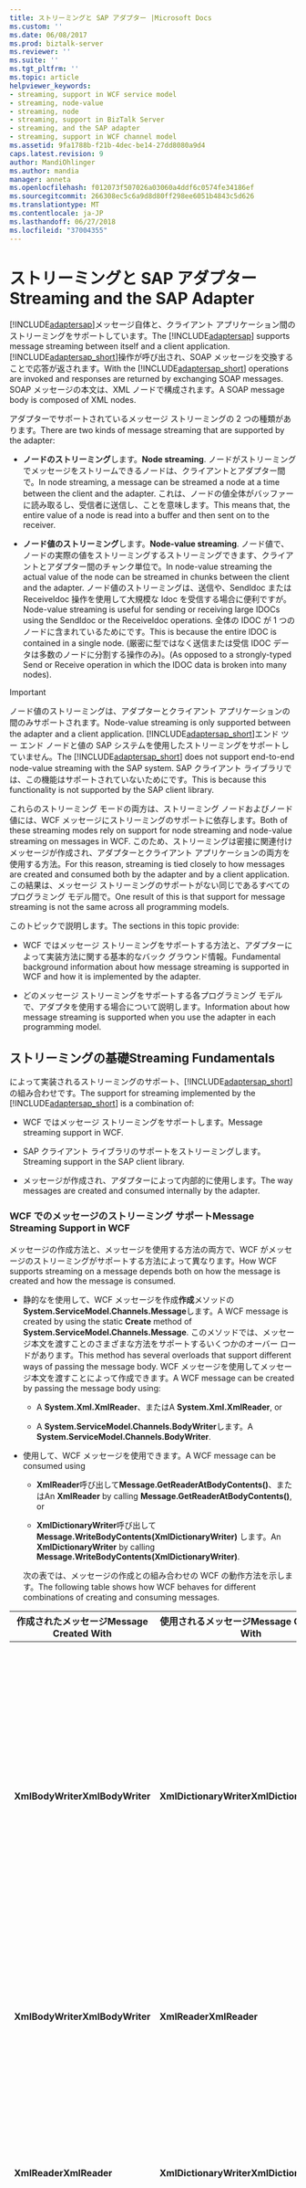```yaml
---
title: ストリーミングと SAP アダプター |Microsoft Docs
ms.custom: ''
ms.date: 06/08/2017
ms.prod: biztalk-server
ms.reviewer: ''
ms.suite: ''
ms.tgt_pltfrm: ''
ms.topic: article
helpviewer_keywords:
- streaming, support in WCF service model
- streaming, node-value
- streaming, node
- streaming, support in BizTalk Server
- streaming, and the SAP adapter
- streaming, support in WCF channel model
ms.assetid: 9fa1788b-f21b-4dec-be14-27dd8080a9d4
caps.latest.revision: 9
author: MandiOhlinger
ms.author: mandia
manager: anneta
ms.openlocfilehash: f012073f507026a03060a4ddf6c0574fe34186ef
ms.sourcegitcommit: 266308ec5c6a9d8d80ff298ee6051b4843c5d626
ms.translationtype: MT
ms.contentlocale: ja-JP
ms.lasthandoff: 06/27/2018
ms.locfileid: "37004355"
---
```

# <a name="streaming-and-the-sap-adapter"></a><span data-ttu-id="af19d-102">ストリーミングと SAP アダプター</span><span class="sxs-lookup"><span data-stu-id="af19d-102">Streaming and the SAP Adapter</span></span>
<span data-ttu-id="af19d-103">[!INCLUDE[adaptersap](../../includes/adaptersap-md.md)]メッセージ自体と、クライアント アプリケーション間のストリーミングをサポートしています。</span><span class="sxs-lookup"><span data-stu-id="af19d-103">The [!INCLUDE[adaptersap](../../includes/adaptersap-md.md)] supports message streaming between itself and a client application.</span></span> <span data-ttu-id="af19d-104">[!INCLUDE[adaptersap_short](../../includes/adaptersap-short-md.md)]操作が呼び出され、SOAP メッセージを交換することで応答が返されます。</span><span class="sxs-lookup"><span data-stu-id="af19d-104">With the [!INCLUDE[adaptersap_short](../../includes/adaptersap-short-md.md)] operations are invoked and responses are returned by exchanging SOAP messages.</span></span> <span data-ttu-id="af19d-105">SOAP メッセージの本文は、XML ノードで構成されます。</span><span class="sxs-lookup"><span data-stu-id="af19d-105">A SOAP message body is composed of XML nodes.</span></span>  
  
 <span data-ttu-id="af19d-106">アダプターでサポートされているメッセージ ストリーミングの 2 つの種類があります。</span><span class="sxs-lookup"><span data-stu-id="af19d-106">There are two kinds of message streaming that are supported by the adapter:</span></span>  
  
-   <span data-ttu-id="af19d-107">**ノードのストリーミング**します。</span><span class="sxs-lookup"><span data-stu-id="af19d-107">**Node streaming**.</span></span> <span data-ttu-id="af19d-108">ノードがストリーミングでメッセージをストリームできるノードは、クライアントとアダプター間で。</span><span class="sxs-lookup"><span data-stu-id="af19d-108">In node streaming, a message can be streamed a node at a time between the client and the adapter.</span></span> <span data-ttu-id="af19d-109">これは、ノードの値全体がバッファーに読み取るし、受信者に送信し、ことを意味します。</span><span class="sxs-lookup"><span data-stu-id="af19d-109">This means that, the entire value of a node is read into a buffer and then sent on to the receiver.</span></span>  
  
-   <span data-ttu-id="af19d-110">**ノード値のストリーミング**します。</span><span class="sxs-lookup"><span data-stu-id="af19d-110">**Node-value streaming**.</span></span> <span data-ttu-id="af19d-111">ノード値で、ノードの実際の値をストリーミングするストリーミングできます、クライアントとアダプター間のチャンク単位で。</span><span class="sxs-lookup"><span data-stu-id="af19d-111">In node-value streaming the actual value of the node can be streamed in chunks between the client and the adapter.</span></span> <span data-ttu-id="af19d-112">ノード値のストリーミングは、送信や、SendIdoc または ReceiveIdoc 操作を使用して大規模な Idoc を受信する場合に便利ですが。</span><span class="sxs-lookup"><span data-stu-id="af19d-112">Node-value streaming is useful for sending or receiving large IDOCs using the SendIdoc or the ReceiveIdoc operations.</span></span> <span data-ttu-id="af19d-113">全体の IDOC が 1 つのノードに含まれているためにです。</span><span class="sxs-lookup"><span data-stu-id="af19d-113">This is because the entire IDOC is contained in a single node.</span></span> <span data-ttu-id="af19d-114">(厳密に型ではなく送信または受信 IDOC データは多数のノードに分割する操作のみ)。</span><span class="sxs-lookup"><span data-stu-id="af19d-114">(As opposed to a strongly-typed Send or Receive operation in which the IDOC data is broken into many nodes).</span></span>  
  
> [!IMPORTANT]
>  <span data-ttu-id="af19d-115">ノード値のストリーミングは、アダプターとクライアント アプリケーションの間のみサポートされます。</span><span class="sxs-lookup"><span data-stu-id="af19d-115">Node-value streaming is only supported between the adapter and a client application.</span></span> <span data-ttu-id="af19d-116">[!INCLUDE[adaptersap_short](../../includes/adaptersap-short-md.md)]エンド ツー エンド ノードと値の SAP システムを使用したストリーミングをサポートしていません。</span><span class="sxs-lookup"><span data-stu-id="af19d-116">The [!INCLUDE[adaptersap_short](../../includes/adaptersap-short-md.md)] does not support end-to-end node-value streaming with the SAP system.</span></span> <span data-ttu-id="af19d-117">SAP クライアント ライブラリでは、この機能はサポートされていないためにです。</span><span class="sxs-lookup"><span data-stu-id="af19d-117">This is because this functionality is not supported by the SAP client library.</span></span>  
  
 <span data-ttu-id="af19d-118">これらのストリーミング モードの両方は、ストリーミング ノードおよびノード値には、WCF メッセージにストリーミングのサポートに依存します。</span><span class="sxs-lookup"><span data-stu-id="af19d-118">Both of these streaming modes rely on support for node streaming and node-value streaming on messages in WCF.</span></span> <span data-ttu-id="af19d-119">このため、ストリーミングは密接に関連付けメッセージが作成され、アダプターとクライアント アプリケーションの両方を使用する方法。</span><span class="sxs-lookup"><span data-stu-id="af19d-119">For this reason, streaming is tied closely to how messages are created and consumed both by the adapter and by a client application.</span></span> <span data-ttu-id="af19d-120">この結果は、メッセージ ストリーミングのサポートがない同じであるすべてのプログラミング モデル間で。</span><span class="sxs-lookup"><span data-stu-id="af19d-120">One result of this is that support for message streaming is not the same across all programming models.</span></span>  
  
 <span data-ttu-id="af19d-121">このトピックで説明します。</span><span class="sxs-lookup"><span data-stu-id="af19d-121">The sections in this topic provide:</span></span>  
  
-   <span data-ttu-id="af19d-122">WCF ではメッセージ ストリーミングをサポートする方法と、アダプターによって実装方法に関する基本的なバック グラウンド情報。</span><span class="sxs-lookup"><span data-stu-id="af19d-122">Fundamental background information about how message streaming is supported in WCF and how it is implemented by the adapter.</span></span>  
  
-   <span data-ttu-id="af19d-123">どのメッセージ ストリーミングをサポートする各プログラミング モデルで、アダプタを使用する場合について説明します。</span><span class="sxs-lookup"><span data-stu-id="af19d-123">Information about how message streaming is supported when you use the adapter in each programming model.</span></span>  
  
## <a name="streaming-fundamentals"></a><span data-ttu-id="af19d-124">ストリーミングの基礎</span><span class="sxs-lookup"><span data-stu-id="af19d-124">Streaming Fundamentals</span></span>  
 <span data-ttu-id="af19d-125">によって実装されるストリーミングのサポート、[!INCLUDE[adaptersap_short](../../includes/adaptersap-short-md.md)]の組み合わせです。</span><span class="sxs-lookup"><span data-stu-id="af19d-125">The support for streaming implemented by the [!INCLUDE[adaptersap_short](../../includes/adaptersap-short-md.md)] is a combination of:</span></span>  
  
-   <span data-ttu-id="af19d-126">WCF ではメッセージ ストリーミングをサポートします。</span><span class="sxs-lookup"><span data-stu-id="af19d-126">Message streaming support in WCF.</span></span>  
  
-   <span data-ttu-id="af19d-127">SAP クライアント ライブラリのサポートをストリーミングします。</span><span class="sxs-lookup"><span data-stu-id="af19d-127">Streaming support in the SAP client library.</span></span>  
  
-   <span data-ttu-id="af19d-128">メッセージが作成され、アダプターによって内部的に使用します。</span><span class="sxs-lookup"><span data-stu-id="af19d-128">The way messages are created and consumed internally by the adapter.</span></span>  
  
### <a name="message-streaming-support-in-wcf"></a><span data-ttu-id="af19d-129">WCF でのメッセージのストリーミング サポート</span><span class="sxs-lookup"><span data-stu-id="af19d-129">Message Streaming Support in WCF</span></span>  
 <span data-ttu-id="af19d-130">メッセージの作成方法と、メッセージを使用する方法の両方で、WCF がメッセージのストリーミングがサポートする方法によって異なります。</span><span class="sxs-lookup"><span data-stu-id="af19d-130">How WCF supports streaming on a message depends both on how the message is created and how the message is consumed.</span></span>  
  
- <span data-ttu-id="af19d-131">静的なを使用して、WCF メッセージを作成**作成**メソッドの**System.ServiceModel.Channels.Message**します。</span><span class="sxs-lookup"><span data-stu-id="af19d-131">A WCF message is created by using the static **Create** method of **System.ServiceModel.Channels.Message**.</span></span> <span data-ttu-id="af19d-132">このメソッドでは、メッセージ本文を渡すことのさまざまな方法をサポートするいくつかのオーバー ロードがあります。</span><span class="sxs-lookup"><span data-stu-id="af19d-132">This method has several overloads that support different ways of passing the message body.</span></span> <span data-ttu-id="af19d-133">WCF メッセージを使用してメッセージ本文を渡すことによって作成できます。</span><span class="sxs-lookup"><span data-stu-id="af19d-133">A WCF message can be created by passing the message body using:</span></span>  
  
  -   <span data-ttu-id="af19d-134">A **System.Xml.XmlReader**、または</span><span class="sxs-lookup"><span data-stu-id="af19d-134">A **System.Xml.XmlReader**, or</span></span>  
  
  -   <span data-ttu-id="af19d-135">A **System.ServiceModel.Channels.BodyWriter**します。</span><span class="sxs-lookup"><span data-stu-id="af19d-135">A **System.ServiceModel.Channels.BodyWriter**.</span></span>  
  
- <span data-ttu-id="af19d-136">使用して、WCF メッセージを使用できます。</span><span class="sxs-lookup"><span data-stu-id="af19d-136">A WCF message can be consumed using</span></span>  
  
  -   <span data-ttu-id="af19d-137">**XmlReader**呼び出して**Message.GetReaderAtBodyContents()**、または</span><span class="sxs-lookup"><span data-stu-id="af19d-137">An **XmlReader** by calling **Message.GetReaderAtBodyContents()**, or</span></span>  
  
  -   <span data-ttu-id="af19d-138">**XmlDictionaryWriter**呼び出して**Message.WriteBodyContents(XmlDictionaryWriter)** します。</span><span class="sxs-lookup"><span data-stu-id="af19d-138">An **XmlDictionaryWriter** by calling **Message.WriteBodyContents(XmlDictionaryWriter)**.</span></span>  
  
  <span data-ttu-id="af19d-139">次の表では、メッセージの作成との組み合わせの WCF の動作方法を示します。</span><span class="sxs-lookup"><span data-stu-id="af19d-139">The following table shows how WCF behaves for different combinations of creating and consuming messages.</span></span>  
  
|<span data-ttu-id="af19d-140">作成されたメッセージ</span><span class="sxs-lookup"><span data-stu-id="af19d-140">Message Created With</span></span>|<span data-ttu-id="af19d-141">使用されるメッセージ</span><span class="sxs-lookup"><span data-stu-id="af19d-141">Message Consumed With</span></span>|<span data-ttu-id="af19d-142">WCF の動作</span><span class="sxs-lookup"><span data-stu-id="af19d-142">WCF Behavior</span></span>|  
|--------------------------|---------------------------|------------------|  
|<span data-ttu-id="af19d-143">**XmlBodyWriter**</span><span class="sxs-lookup"><span data-stu-id="af19d-143">**XmlBodyWriter**</span></span>|<span data-ttu-id="af19d-144">**XmlDictionaryWriter**</span><span class="sxs-lookup"><span data-stu-id="af19d-144">**XmlDictionaryWriter**</span></span>|<span data-ttu-id="af19d-145">**ノード値のストリーミング**はサポートされています。</span><span class="sxs-lookup"><span data-stu-id="af19d-145">**Node-value streaming** is supported.</span></span> <span data-ttu-id="af19d-146">WCF は、ストリーミングを実現するための 2 つのライターをパイプ処理します。</span><span class="sxs-lookup"><span data-stu-id="af19d-146">WCF pipes the two writers together to enable streaming.</span></span> <span data-ttu-id="af19d-147">両方の**XmlBodyWriter**と**XmlDictionaryWriter**ノード値が発生するストリーミングをサポートする必要があります。</span><span class="sxs-lookup"><span data-stu-id="af19d-147">Both the **XmlBodyWriter** and the **XmlDictionaryWriter** must support node-value streaming for it to occur.</span></span>|  
|<span data-ttu-id="af19d-148">**XmlBodyWriter**</span><span class="sxs-lookup"><span data-stu-id="af19d-148">**XmlBodyWriter**</span></span>|<span data-ttu-id="af19d-149">**XmlReader**</span><span class="sxs-lookup"><span data-stu-id="af19d-149">**XmlReader**</span></span>|<span data-ttu-id="af19d-150">**ノードのストリーミング**はサポートされています。</span><span class="sxs-lookup"><span data-stu-id="af19d-150">**Node streaming** is supported.</span></span> <span data-ttu-id="af19d-151">WCF を内部的にバッファー、 **XmlReader**します。</span><span class="sxs-lookup"><span data-stu-id="af19d-151">WCF internally buffers the **XmlReader**.</span></span>|  
|<span data-ttu-id="af19d-152">**XmlReader**</span><span class="sxs-lookup"><span data-stu-id="af19d-152">**XmlReader**</span></span>|<span data-ttu-id="af19d-153">**XmlDictionaryWriter**</span><span class="sxs-lookup"><span data-stu-id="af19d-153">**XmlDictionaryWriter**</span></span>|<span data-ttu-id="af19d-154">**ノードのストリーミング**はサポートされています。</span><span class="sxs-lookup"><span data-stu-id="af19d-154">**Node streaming** is supported.</span></span> <span data-ttu-id="af19d-155">WCF を内部的にバッファー、 **XmlReader**にコールバックし、 **XmlDictionaryWriter**します。</span><span class="sxs-lookup"><span data-stu-id="af19d-155">WCF internally buffers the **XmlReader** and calls back into the **XmlDictionaryWriter**.</span></span>|  
|<span data-ttu-id="af19d-156">**XmlReader**</span><span class="sxs-lookup"><span data-stu-id="af19d-156">**XmlReader**</span></span>|<span data-ttu-id="af19d-157">**XmlReader**</span><span class="sxs-lookup"><span data-stu-id="af19d-157">**XmlReader**</span></span>|<span data-ttu-id="af19d-158">**ノードのストリーミング**はサポートされています。</span><span class="sxs-lookup"><span data-stu-id="af19d-158">**Node streaming** is supported.</span></span> <span data-ttu-id="af19d-159">WCF を内部的にバッファー、 **XmlReader**します。</span><span class="sxs-lookup"><span data-stu-id="af19d-159">WCF internally buffers the **XmlReader**.</span></span>|  
  
### <a name="streaming-support-in-the-sap-client-library"></a><span data-ttu-id="af19d-160">SAP クライアント ライブラリでのストリーミング サポート</span><span class="sxs-lookup"><span data-stu-id="af19d-160">Streaming Support in the SAP Client Library</span></span>  
 <span data-ttu-id="af19d-161">SAP クライアント ライブラリは、ストリーミングをサポートしていません。</span><span class="sxs-lookup"><span data-stu-id="af19d-161">The SAP client library does not support streaming.</span></span> <span data-ttu-id="af19d-162">そのためノードと値のエンド ツー エンドのストリーミングはサポートされていませんが、[!INCLUDE[adaptersap_short](../../includes/adaptersap-short-md.md)]します。</span><span class="sxs-lookup"><span data-stu-id="af19d-162">Therefore end-to-end node-value streaming is not supported by the [!INCLUDE[adaptersap_short](../../includes/adaptersap-short-md.md)].</span></span>  
  
### <a name="internal-message-handling-by-the-adapter"></a><span data-ttu-id="af19d-163">内部のメッセージがアダプターによって処理</span><span class="sxs-lookup"><span data-stu-id="af19d-163">Internal Message Handling by the Adapter</span></span>  
 <span data-ttu-id="af19d-164">アダプターでは、次の方法では、ストリーミングがサポートされています。</span><span class="sxs-lookup"><span data-stu-id="af19d-164">The adapter supports streaming in the following manner:</span></span>  
  
-   <span data-ttu-id="af19d-165">アダプターのカスタム実装を使用して、クライアントから受信した SendIdDoc 要求メッセージを消費する**XmlDictionaryWriter**します。</span><span class="sxs-lookup"><span data-stu-id="af19d-165">The adapter consumes the SendIdDoc request message received from the client by using a custom implementation of **XmlDictionaryWriter**.</span></span> <span data-ttu-id="af19d-166">使用してクライアントから受信したその他のすべてのメッセージを消費する**XmlReader**します。</span><span class="sxs-lookup"><span data-stu-id="af19d-166">It consumes all other messages received from the client using an **XmlReader**.</span></span>  
  
-   <span data-ttu-id="af19d-167">アダプターのカスタム実装を使用して、クライアントに送信する ReceiveIdoc 要求メッセージを作成します**XmlBodyWriter**します。</span><span class="sxs-lookup"><span data-stu-id="af19d-167">The adapter creates the ReceiveIdoc request message that it sends to the client by using a custom implementation of **XmlBodyWriter**.</span></span> <span data-ttu-id="af19d-168">使用してクライアントに送信されるその他のすべてのメッセージを作成、 **XmlReader**します。</span><span class="sxs-lookup"><span data-stu-id="af19d-168">It creates all other messages that it sends to the client using an **XmlReader**.</span></span>  
  
## <a name="streaming-support-in-the-wcf-channel-model"></a><span data-ttu-id="af19d-169">WCF チャネル モデルでのストリーミング サポート</span><span class="sxs-lookup"><span data-stu-id="af19d-169">Streaming Support in the WCF Channel Model</span></span>  
 <span data-ttu-id="af19d-170">次の表では、WCF チャネル モデルのストリーミングをサポートする方法の詳細について説明します。</span><span class="sxs-lookup"><span data-stu-id="af19d-170">The following table provides detailed information about how streaming is supported in the WCF channel model.</span></span>  
  
|<span data-ttu-id="af19d-171">演算</span><span class="sxs-lookup"><span data-stu-id="af19d-171">Operation</span></span>|<span data-ttu-id="af19d-172">ノードのストリーミング</span><span class="sxs-lookup"><span data-stu-id="af19d-172">Node Streaming</span></span>|<span data-ttu-id="af19d-173">ノード値のストリーミング</span><span class="sxs-lookup"><span data-stu-id="af19d-173">Node-Value Streaming</span></span>|<span data-ttu-id="af19d-174">説明</span><span class="sxs-lookup"><span data-stu-id="af19d-174">Description</span></span>|  
|---------------|--------------------|---------------------------|-----------------|  
|<span data-ttu-id="af19d-175">(アダプターのクライアント) からの送信の RFC および BAPI 操作</span><span class="sxs-lookup"><span data-stu-id="af19d-175">Outbound RFC and BAPI operations (from the client to the adapter)</span></span>|<span data-ttu-id="af19d-176">サポートされていません</span><span class="sxs-lookup"><span data-stu-id="af19d-176">Not supported</span></span>|<span data-ttu-id="af19d-177">サポートされていません</span><span class="sxs-lookup"><span data-stu-id="af19d-177">Not supported</span></span>||  
|<span data-ttu-id="af19d-178">(アダプターのクライアント) から送信 tRFC 操作</span><span class="sxs-lookup"><span data-stu-id="af19d-178">Outbound tRFC operations (from the client to the adapter)</span></span>|<span data-ttu-id="af19d-179">サポートされていません</span><span class="sxs-lookup"><span data-stu-id="af19d-179">Not supported</span></span>|<span data-ttu-id="af19d-180">サポートされていません</span><span class="sxs-lookup"><span data-stu-id="af19d-180">Not supported</span></span>||  
|<span data-ttu-id="af19d-181">IDOC の送信操作が (厳密に型指定)</span><span class="sxs-lookup"><span data-stu-id="af19d-181">IDOC Send operation (strongly typed)</span></span>|<span data-ttu-id="af19d-182">サポートされていません</span><span class="sxs-lookup"><span data-stu-id="af19d-182">Not supported</span></span>|<span data-ttu-id="af19d-183">サポートされていません</span><span class="sxs-lookup"><span data-stu-id="af19d-183">Not supported</span></span>||  
|<span data-ttu-id="af19d-184">IDOC の受信操作が (厳密に型指定)</span><span class="sxs-lookup"><span data-stu-id="af19d-184">IDOC Receive operation (strongly typed)</span></span>|<span data-ttu-id="af19d-185">Supported</span><span class="sxs-lookup"><span data-stu-id="af19d-185">Supported</span></span>|<span data-ttu-id="af19d-186">サポートされていません</span><span class="sxs-lookup"><span data-stu-id="af19d-186">Not supported</span></span>||  
|<span data-ttu-id="af19d-187">SendIdoc 操作 (文字列)</span><span class="sxs-lookup"><span data-stu-id="af19d-187">SendIdoc operation (string)</span></span>|<span data-ttu-id="af19d-188">Supported</span><span class="sxs-lookup"><span data-stu-id="af19d-188">Supported</span></span>|<span data-ttu-id="af19d-189">Supported</span><span class="sxs-lookup"><span data-stu-id="af19d-189">Supported</span></span>|<span data-ttu-id="af19d-190">アダプターを使用して、 **XmlDictionaryWriter**要求メッセージを処理します。</span><span class="sxs-lookup"><span data-stu-id="af19d-190">The adapter uses an **XmlDictionaryWriter** to consume the request message.</span></span> <span data-ttu-id="af19d-191">クライアントがメッセージを作成する場合、 **BodyWriter**ノードと値のアダプターに、クライアントからのストリーミングに発生します。</span><span class="sxs-lookup"><span data-stu-id="af19d-191">If the client creates the message with a **BodyWriter**, node-value streaming from the client to the adapter occurs.</span></span>|  
|<span data-ttu-id="af19d-192">ReceiveIdoc 操作 (文字列)</span><span class="sxs-lookup"><span data-stu-id="af19d-192">ReceiveIdoc operation (string)</span></span>|<span data-ttu-id="af19d-193">Supported</span><span class="sxs-lookup"><span data-stu-id="af19d-193">Supported</span></span>|<span data-ttu-id="af19d-194">Supported</span><span class="sxs-lookup"><span data-stu-id="af19d-194">Supported</span></span>|<span data-ttu-id="af19d-195">アダプターを使用して、 **BodyWriter**要求メッセージを作成します。</span><span class="sxs-lookup"><span data-stu-id="af19d-195">The adapter uses a **BodyWriter** to create the request message.</span></span> <span data-ttu-id="af19d-196">クライアントがメッセージを使用して、使用する場合、 **XmlDictionaryWriter**ノードと値をクライアントにアダプターからのストリーミングに発生します。</span><span class="sxs-lookup"><span data-stu-id="af19d-196">If the client consumes the message using an **XmlDictionaryWriter**, node-value streaming from the adapter to the client occurs.</span></span>|  
|<span data-ttu-id="af19d-197">RFC 操作を受信します。</span><span class="sxs-lookup"><span data-stu-id="af19d-197">Inbound RFC operations</span></span>|<span data-ttu-id="af19d-198">サポートされていません</span><span class="sxs-lookup"><span data-stu-id="af19d-198">Not supported</span></span>|<span data-ttu-id="af19d-199">サポートされていません</span><span class="sxs-lookup"><span data-stu-id="af19d-199">Not supported</span></span>||  
|<span data-ttu-id="af19d-200">受信 tRFC 操作</span><span class="sxs-lookup"><span data-stu-id="af19d-200">Inbound tRFC operations</span></span>|<span data-ttu-id="af19d-201">サポートされていません</span><span class="sxs-lookup"><span data-stu-id="af19d-201">Not supported</span></span>|<span data-ttu-id="af19d-202">サポートされていません</span><span class="sxs-lookup"><span data-stu-id="af19d-202">Not supported</span></span>||  
  
 <span data-ttu-id="af19d-203">ノード値を送信し、SendIdoc および ReceiveIdoc 操作を使用してフラット ファイル (string) Idoc を受信するコードでは、ストリーミングを実装する方法については、[WCF チャネル モデルを使用して SAP でのフラット ファイル Idoc の Stream](../../adapters-and-accelerators/adapter-sap/stream-flat-file-idocs-in-sap-using-the-wcf-channel-model.md)を参照してください。</span><span class="sxs-lookup"><span data-stu-id="af19d-203">For information about how to implement node-value streaming in your code to send and receive flat file (string) IDOCs using the SendIdoc and ReceiveIdoc operations, see [Stream Flat-File IDOCs in SAP using the WCF Channel Model](../../adapters-and-accelerators/adapter-sap/stream-flat-file-idocs-in-sap-using-the-wcf-channel-model.md).</span></span>  
  
## <a name="streaming-support-in-the-wcf-service-model"></a><span data-ttu-id="af19d-204">WCF サービス モデルでのストリーミング サポート</span><span class="sxs-lookup"><span data-stu-id="af19d-204">Streaming Support in the WCF Service Model</span></span>  
 <span data-ttu-id="af19d-205">メッセージの XML 表現とメッセージのマネージ コード オブジェクトの表現の間を逆シリアル化のシリアル化とは、メッセージ全体をメモリに読み書きが必要です。</span><span class="sxs-lookup"><span data-stu-id="af19d-205">Serializing and deserializing between the XML representation of a message and the managed code object representation of that message requires writing and reading the entire message into memory.</span></span> <span data-ttu-id="af19d-206">このため、ストリーミング ノードもノード値のストリーミングもが WCF サービス モデルからサポートされます。</span><span class="sxs-lookup"><span data-stu-id="af19d-206">For this reason, neither node streaming nor node-value streaming is supported from the WCF service model.</span></span>  
  
## <a name="streaming-support-in-biztalk-server"></a><span data-ttu-id="af19d-207">BizTalk Server でのストリーミング サポート</span><span class="sxs-lookup"><span data-stu-id="af19d-207">Streaming Support in BizTalk Server</span></span>  
 <span data-ttu-id="af19d-208">次の表では、BizTalk Server でのストリーミングのサポートについての詳細について説明します。</span><span class="sxs-lookup"><span data-stu-id="af19d-208">The following table provides detailed information about how streaming is supported in BizTalk Server.</span></span>  
  
|<span data-ttu-id="af19d-209">演算</span><span class="sxs-lookup"><span data-stu-id="af19d-209">Operation</span></span>|<span data-ttu-id="af19d-210">ノードのストリーミング</span><span class="sxs-lookup"><span data-stu-id="af19d-210">Node Streaming</span></span>|<span data-ttu-id="af19d-211">ノード値のストリーミング</span><span class="sxs-lookup"><span data-stu-id="af19d-211">Node-Value Streaming</span></span>|<span data-ttu-id="af19d-212">説明</span><span class="sxs-lookup"><span data-stu-id="af19d-212">Description</span></span>|  
|---------------|--------------------|---------------------------|-----------------|  
|<span data-ttu-id="af19d-213">(アダプターのクライアント) からの RFC および BAPI の操作</span><span class="sxs-lookup"><span data-stu-id="af19d-213">RFC and BAPI operations (from the client to the adapter)</span></span>|<span data-ttu-id="af19d-214">サポートされていません</span><span class="sxs-lookup"><span data-stu-id="af19d-214">Not supported</span></span>|<span data-ttu-id="af19d-215">サポートされていません</span><span class="sxs-lookup"><span data-stu-id="af19d-215">Not supported</span></span>||  
|<span data-ttu-id="af19d-216">tRFC 操作 (アダプターのクライアント) から</span><span class="sxs-lookup"><span data-stu-id="af19d-216">tRFC operations (from the client to the adapter)</span></span>|<span data-ttu-id="af19d-217">サポートされていません</span><span class="sxs-lookup"><span data-stu-id="af19d-217">Not supported</span></span>|<span data-ttu-id="af19d-218">サポートされていません</span><span class="sxs-lookup"><span data-stu-id="af19d-218">Not supported</span></span>||  
|<span data-ttu-id="af19d-219">IDOC の送信操作が (厳密に型指定)</span><span class="sxs-lookup"><span data-stu-id="af19d-219">IDOC Send operation (strongly typed)</span></span>|<span data-ttu-id="af19d-220">サポートされていません</span><span class="sxs-lookup"><span data-stu-id="af19d-220">Not supported</span></span>|<span data-ttu-id="af19d-221">サポートされていません</span><span class="sxs-lookup"><span data-stu-id="af19d-221">Not supported</span></span>||  
|<span data-ttu-id="af19d-222">IDOC の受信操作が (厳密に型指定)</span><span class="sxs-lookup"><span data-stu-id="af19d-222">IDOC Receive operation (strongly typed)</span></span>|<span data-ttu-id="af19d-223">Supported</span><span class="sxs-lookup"><span data-stu-id="af19d-223">Supported</span></span>|<span data-ttu-id="af19d-224">サポートされていません</span><span class="sxs-lookup"><span data-stu-id="af19d-224">Not supported</span></span>||  
|<span data-ttu-id="af19d-225">SendIdoc 操作 (文字列)</span><span class="sxs-lookup"><span data-stu-id="af19d-225">SendIdoc operation (string)</span></span>|<span data-ttu-id="af19d-226">Supported</span><span class="sxs-lookup"><span data-stu-id="af19d-226">Supported</span></span>|<span data-ttu-id="af19d-227">Supported</span><span class="sxs-lookup"><span data-stu-id="af19d-227">Supported</span></span>|<span data-ttu-id="af19d-228">Wcf-custom アダプターを使用して、 **BodyWriter**ノード値のストリーミングをサポートするために、要求メッセージを作成します。</span><span class="sxs-lookup"><span data-stu-id="af19d-228">The WCF-Custom adapter uses a **BodyWriter** to create the request message, so node-value streaming is supported.</span></span>|  
|<span data-ttu-id="af19d-229">ReceiveIdoc 操作 (文字列)</span><span class="sxs-lookup"><span data-stu-id="af19d-229">ReceiveIdoc operation (string)</span></span>|<span data-ttu-id="af19d-230">Supported</span><span class="sxs-lookup"><span data-stu-id="af19d-230">Supported</span></span>|<span data-ttu-id="af19d-231">Supported</span><span class="sxs-lookup"><span data-stu-id="af19d-231">Supported</span></span>|<span data-ttu-id="af19d-232">Wcf-custom アダプターを使用して、 **XmlDictionaryWriter**ノード値のストリーミングをサポートするために、要求メッセージを使用します。</span><span class="sxs-lookup"><span data-stu-id="af19d-232">The WCF-Custom adapter uses an **XmlDictionaryWriter** to consume the request message, so node-value streaming is supported.</span></span>|  
|<span data-ttu-id="af19d-233">RFC 操作を受信します。</span><span class="sxs-lookup"><span data-stu-id="af19d-233">Inbound RFC operations</span></span>|<span data-ttu-id="af19d-234">サポートされていません</span><span class="sxs-lookup"><span data-stu-id="af19d-234">Not supported</span></span>|<span data-ttu-id="af19d-235">サポートされていません</span><span class="sxs-lookup"><span data-stu-id="af19d-235">Not supported</span></span>||  
|<span data-ttu-id="af19d-236">受信 tRFC 操作</span><span class="sxs-lookup"><span data-stu-id="af19d-236">Inbound tRFC operations</span></span>|<span data-ttu-id="af19d-237">サポートされていません</span><span class="sxs-lookup"><span data-stu-id="af19d-237">Not supported</span></span>|<span data-ttu-id="af19d-238">サポートされていません</span><span class="sxs-lookup"><span data-stu-id="af19d-238">Not supported</span></span>||  
  
## <a name="see-also"></a><span data-ttu-id="af19d-239">参照</span><span class="sxs-lookup"><span data-stu-id="af19d-239">See Also</span></span>  
[<span data-ttu-id="af19d-240">SAP アプリケーションを開発する</span><span class="sxs-lookup"><span data-stu-id="af19d-240">Develop your SAP applications</span></span>](../../adapters-and-accelerators/adapter-sap/develop-your-sap-applications.md)